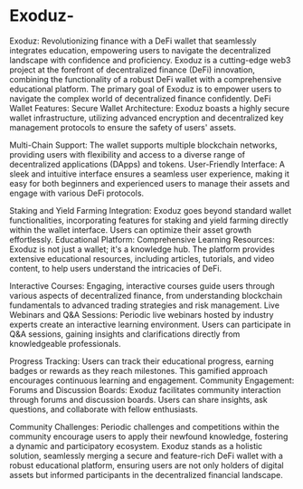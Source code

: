 # Exoduz-
Exoduz: Revolutionizing finance with a DeFi wallet that seamlessly integrates education, empowering users to navigate the decentralized landscape with confidence and proficiency.
Exoduz is a cutting-edge web3 project at the forefront of decentralized finance (DeFi) innovation, combining the functionality of a robust DeFi wallet with a comprehensive educational platform. The primary goal of Exoduz is to empower users to navigate the complex world of decentralized finance confidently.
DeFi Wallet Features:
Secure Wallet Architecture: Exoduz boasts a highly secure wallet infrastructure, utilizing advanced encryption and decentralized key management protocols to ensure the safety of users' assets.

Multi-Chain Support: The wallet supports multiple blockchain networks, providing users with flexibility and access to a diverse range of decentralized applications (DApps) and tokens.
User-Friendly Interface: A sleek and intuitive interface ensures a seamless user experience, making it easy for both beginners and experienced users to manage their assets and engage with various DeFi protocols.

Staking and Yield Farming Integration: Exoduz goes beyond standard wallet functionalities, incorporating features for staking and yield farming directly within the wallet interface. Users can optimize their asset growth effortlessly.
Educational Platform:
Comprehensive Learning Resources: Exoduz is not just a wallet; it's a knowledge hub. The platform provides extensive educational resources, including articles, tutorials, and video content, to help users understand the intricacies of DeFi.

Interactive Courses: Engaging, interactive courses guide users through various aspects of decentralized finance, from understanding blockchain fundamentals to advanced trading strategies and risk management.
Live Webinars and Q&A Sessions: Periodic live webinars hosted by industry experts create an interactive learning environment. Users can participate in Q&A sessions, gaining insights and clarifications directly from knowledgeable professionals.

Progress Tracking: Users can track their educational progress, earning badges or rewards as they reach milestones. This gamified approach encourages continuous learning and engagement.
Community Engagement:
Forums and Discussion Boards: Exoduz facilitates community interaction through forums and discussion boards. Users can share insights, ask questions, and collaborate with fellow enthusiasts.

Community Challenges: Periodic challenges and competitions within the community encourage users to apply their newfound knowledge, fostering a dynamic and participatory ecosystem.
Exoduz stands as a holistic solution, seamlessly merging a secure and feature-rich DeFi wallet with a robust educational platform, ensuring users are not only holders of digital assets but informed participants in the decentralized financial landscape.
